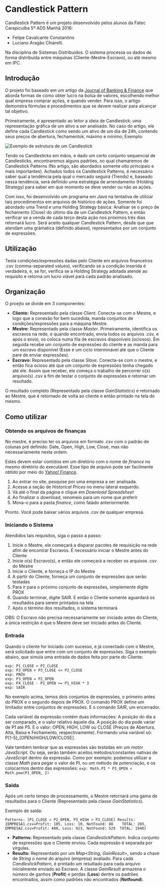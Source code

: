 # Candlestick Pattern

Candlestick Pattern é um projeto desenvolvido pelos alunos da Fatec Carapicuíba 5º ADS Manhã 2016:
- Felipe Cavalcante Constantino
- Luciano Aragão Chiarelli.

Na disciplina de Sistemas Distribuidos.
O sistema processa os dados de forma distribuída entre máquinas (Cliente-Mestre-Escravo), ou até mesmo em IPC. 

## Introdução
O projeto foi baseado em um artigo da [Journal of Banking & Finance](artigo_finances.pdf) que aborda formas de como obter lucro na bolsa de valores, escolhendo melhor qual empresa comprar ações, e quando vender. Para isso, o artigo demonstra fórmulas e procedimentos que se devem realizar para alcançar tal objetivo.

Primeiramente, é apresentado ao leitor a ideia de Candlestick: uma representação gráfica de um ativo a ser analisado. No caso do artigo, ele define cada Candlestick como sendo um ativo de um dia de 24h, contendo seus preços de abertura, fechamentok, máximo e mínimo; Exemplo:

![Exemplo de estrutura de um Candlestick](https://upload.wikimedia.org/wikipedia/commons/5/5e/Candlesaltaebaixa.JPG)

Tendo os Candlesticks em mãos, e dado um certo conjunto sequencial de Candlesticks, encontraremos alguns padrões, no qual chamaremos de Candlestick Patterns (No artigo, são abordados somente oito principais e mais importantes). Achados todos os Candlestick Patterns, é necessário saber qual a tendência pela qual o mercado seguirá (Trends) e, baseado nessa tendência, será definido uma estratégia de arrendamento (Holding Strategy) para saber em que momento se deve vender ou não as ações.

Com isso, foi desenvolvido um programa em _Java_ na tentativa de utilizar tais procedimentos em arquivos de histórico de ações.
Somente foi abordado uma Trend e uma Holding Strategy básica: Analisar se o preço de fechamento (Close) do último dia de um Candlestick Pattern, e então verificar se a venda de cada terço desta ação nos próximos três dias retornará lucro.
Será aceito qualquer Candlestick Pattern, desde que que atendam uma grámatica (definido abaixo), representados por um conjunto de expressões.

## Utilização
Testa condições/expressões dadas pelo Cliente em arquivos financeiros .csv (comma-separated values), verificando se a condição inserida é verdadeira, e, se for, verifica se a Holding Strategy adotada atende ao requisito e retorna um lucro viável para cada padrão analisado.

## Organização
O proejto se divide em 3 componentes:
- **Cliente:** Representado pela classe _Client_. Conecta-se com o Mestre, e logo que a conexão for bem sucedida, manda conjuntos de condições/expressões para a máquina Mestre.
- **Mestre:** Representado pela classe _Master_. Primeiramente, identifica os escravos na rede, e quando encontrado, envia todos os arquivos .csv, e após o envio, os coloca numa fila de escravos disponíveis (ociosos). Em seguida recebe um conjunto de expressões do cliente e as manda para um escravo disponível (Esse é um ciclo interminável até que o Cliente pare de enviar expressões).
- **Escravo:** Representado pela classe _Slave_. Conecta-se com o mestre, e então fica ocioso até que um conjunto de expressões tenha chegado até ele. Assim que receber, ele começa o trabalho de percorrer o(s) arquivo(s) .csv a fim de testar o conjunto de expressões e retornar um resultado.
 
O resultado completo (Representado pela classe _GainStatistics_) é retornado ao Mestre, que é retornado de volta ao cliente e então printado na tela do mesmo.

## Como utilizar
### Obtendo os arquivos de finanças
No mestre, é preciso ter os arquivos em formato .csv com o padrão de colunas pré definido: Date, Open, High, Low, Close, mas não necessariamente nesta ordem.

Estes devem estar contidos em um diretório com o nome de _finance_ no mesmo diretório do executável. Esse tipo de arquivo pode ser facilmente obtido por meio do [Yahoo! Finance](http://finance.yahoo.com/).

1. Ao entrar no site, pesquise por uma empresa a ser analisada.
2. Acesse a seção de _Historical Prices_ no menu lateral esquerdo.
3. Vá até o final da página e clique em _Download Spreadsheet_
4. Ao finalizar o download, renomeio para um nome que preferir
5. Mova-o para a pasta _finance_, como falado anteriormente.

Pronto. Você pode baixar vários arquivos .csv de qualquer empresa.

### Iniciando o Sistema
Atendidos tais requisitos, siga o passo a passo:

1. Inicie o Mestre, ele começará a disparar pacotes de requisição na rede afim de encontrar Escravos. É necessário iniciar o Mestre antes do Cliente
2. Inicie o(s) Escravo(s), e então ele começará a receber os arquivos .csv do Mestre
3. Inicie o Cliente, e forneça o IP do Mestre
4. A partir do Cliente, forneça um conjunto de expressões que serão testadas
5. Para ir para o próximo conjunto de expressões, simplemente digite PROX
6. Quando terminar, digite SAIR. E então o Cliente somente aguardará os resultados para serem printados na tela
7. Após o término dos resultados, o sistema terminará

OBS: O Escravo não precisa necessariamente ser iniciado antes do Cliente, a única restrição é que o Mestre deve ser iniciado antes do Cliente.

### Entrada
Quando o cliente for iniciado com sucesso, e já conectado com o Mestre, será solicitado que entre com um conjunto de expressões.
Siga o exemplo abaixo, que simula uma entrada de dados feita por parte do Cliente:
```
exp: P1_CLOSE > P2_CLOSE
exp: P3_OPEN + P3_CLOSE <= P2_CLOSE
exp: PROX
exp: P3_OPEN = P2_OPEN
exp: P4_CLOSE - P1_OPEN >= P1_HIGH * 3
exp: SAIR
```
No exemplo acima, temos dois conjuntos de expressões, o primeiro antes do PROX e o segundo depois de PROX. O comando PROX define um limitador entre conjuntos de expressões. E o comando SAIR, um encerrador.

Cada variável da expressão contém duas informações: A posição do dia a ser comparado, e o valor relativo àquele dia.
A posição do dia pode variar de P1 até P5. E o valor: OPEN, HIGH, LOW ou CLOSE (Preços de Abertura, Alta, Baixa e Fechamento, respectivamente). Formando uma variável só: P[1-5]_[OPEN/HIGH/LOW/CLOSE].

Vale também lembrar que as expressões são testadas em um motor _JavaScript_. Ou seja, serão também aceitos métodos/constantes nativas de _JavaScript_ dentro da expressão. Como por exemplo: podemos utilizar a classe _Math_ para pegar o valor de PI, ou um método de potenciação, e os colocarmos dentro das expressões:
``` exp: Math.PI * P3_OPEN < Math.pow(P1_OPEN, 2) ```

### Saida
Após um certo tempo de processamento, o Mestre retornará uma gama de resultados para o Cliente (Representado pela classe _GainStatistics_).

Exemplo de saída:
```
Patterns: [P1_CLOSE < P2_OPEN, P3_HIGH > P3_CLOSE] Results:{EMPRESA1.csv=Profit: 105, Loss: 10, NotFound: 88	TOTAL: 203, EMPRESA2.csv=Profit: 488, Loss: 923, NotFound: 529	TOTAL: 1940}
```
- **Patterns:** Representado pela classe _CandlestickPattern_. Indica conjunto de expressões que o Cliente enviou. Cada expressão é separada por vírgulas.
- **Results:** Representado por um _Map<String, GainResult>_, sendo a chave de _String_ o nome do arquivo (empresa) avaliado. Para cada _CandlestickPattern_, é printado um resultado para cada arquivo inicialmente enviado ao Escravo. A classe _GainResult_ armazena o número de ganhos (**Profit**) e perdas (**Loss**) dentre os padrões encontrados, assim como padrões não encontrados (**Notfound**).

